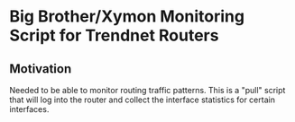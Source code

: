 Big Brother/Xymon Monitoring Script for Trendnet Routers
========================================================

Motivation
----------

Needed to be able to monitor routing traffic patterns.
This is a "pull" script that will log into the router 
and collect the interface statistics for certain
interfaces.
